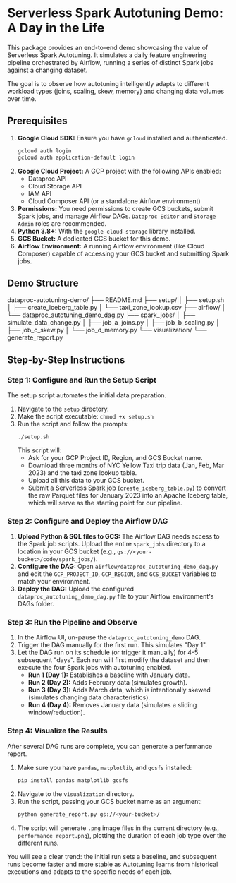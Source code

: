 # Serverless Spark Autotuning Demo: A Day in the Life

This package provides an end-to-end demo showcasing the value of Serverless Spark Autotuning. It simulates a daily feature engineering pipeline orchestrated by Airflow, running a series of distinct Spark jobs against a changing dataset.

The goal is to observe how autotuning intelligently adapts to different workload types (joins, scaling, skew, memory) and changing data volumes over time.

## Prerequisites

1.  **Google Cloud SDK:** Ensure you have `gcloud` installed and authenticated.
    ```bash
    gcloud auth login
    gcloud auth application-default login
    ```
2.  **Google Cloud Project:** A GCP project with the following APIs enabled:
    *   Dataproc API
    *   Cloud Storage API
    *   IAM API
    *   Cloud Composer API (or a standalone Airflow environment)
3.  **Permissions:** You need permissions to create GCS buckets, submit Spark jobs, and manage Airflow DAGs. `Dataproc Editor` and `Storage Admin` roles are recommended.
4.  **Python 3.8+:** With the `google-cloud-storage` library installed.
5.  **GCS Bucket:** A dedicated GCS bucket for this demo.
6.  **Airflow Environment:** A running Airflow environment (like Cloud Composer) capable of accessing your GCS bucket and submitting Spark jobs.

## Demo Structure

dataproc-autotuning-demo/
├── README.md
├── setup/
│ ├── setup.sh
│ ├── create_iceberg_table.py
│ └── taxi_zone_lookup.csv
├── airflow/
│ └── dataproc_autotuning_demo_dag.py
├── spark_jobs/
│ ├── simulate_data_change.py
│ ├── job_a_joins.py
│ ├── job_b_scaling.py
│ ├── job_c_skew.py
│ └── job_d_memory.py
└── visualization/
└── generate_report.py


## Step-by-Step Instructions

### Step 1: Configure and Run the Setup Script

The setup script automates the initial data preparation.

1.  Navigate to the `setup` directory.
2.  Make the script executable: `chmod +x setup.sh`
3.  Run the script and follow the prompts:
    ```bash
    ./setup.sh
    ```
    This script will:
    *   Ask for your GCP Project ID, Region, and GCS Bucket name.
    *   Download three months of NYC Yellow Taxi trip data (Jan, Feb, Mar 2023) and the taxi zone lookup table.
    *   Upload all this data to your GCS bucket.
    *   Submit a Serverless Spark job (`create_iceberg_table.py`) to convert the raw Parquet files for January 2023 into an Apache Iceberg table, which will serve as the starting point for our pipeline.

### Step 2: Configure and Deploy the Airflow DAG

1.  **Upload Python & SQL files to GCS:** The Airflow DAG needs access to the Spark job scripts. Upload the entire `spark_jobs` directory to a location in your GCS bucket (e.g., `gs://<your-bucket>/code/spark_jobs/`).
2.  **Configure the DAG:** Open `airflow/dataproc_autotuning_demo_dag.py` and edit the `GCP_PROJECT_ID`, `GCP_REGION`, and `GCS_BUCKET` variables to match your environment.
3.  **Deploy the DAG:** Upload the configured `dataproc_autotuning_demo_dag.py` file to your Airflow environment's DAGs folder.

### Step 3: Run the Pipeline and Observe

1.  In the Airflow UI, un-pause the `dataproc_autotuning_demo` DAG.
2.  Trigger the DAG manually for the first run. This simulates "Day 1".
3.  Let the DAG run on its schedule (or trigger it manually) for 4-5 subsequent "days". Each run will first modify the dataset and then execute the four Spark jobs with autotuning enabled.
    *   **Run 1 (Day 1):** Establishes a baseline with January data.
    *   **Run 2 (Day 2):** Adds February data (simulates growth).
    *   **Run 3 (Day 3):** Adds March data, which is intentionally skewed (simulates changing data characteristics).
    *   **Run 4 (Day 4):** Removes January data (simulates a sliding window/reduction).

### Step 4: Visualize the Results

After several DAG runs are complete, you can generate a performance report.

1.  Make sure you have `pandas`, `matplotlib`, and `gcsfs` installed:
    ```bash
    pip install pandas matplotlib gcsfs
    ```
2.  Navigate to the `visualization` directory.
3.  Run the script, passing your GCS bucket name as an argument:
    ```bash
    python generate_report.py gs://<your-bucket>/
    ```
4.  The script will generate `.png` image files in the current directory (e.g., `performance_report.png`), plotting the duration of each job type over the different runs.

You will see a clear trend: the initial run sets a baseline, and subsequent runs become faster and more stable as Autotuning learns from historical executions and adapts to the specific needs of each job.
